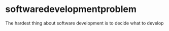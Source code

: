 softwaredevelopmentproblem
==========================

The hardest thing about software development is to decide what to develop
